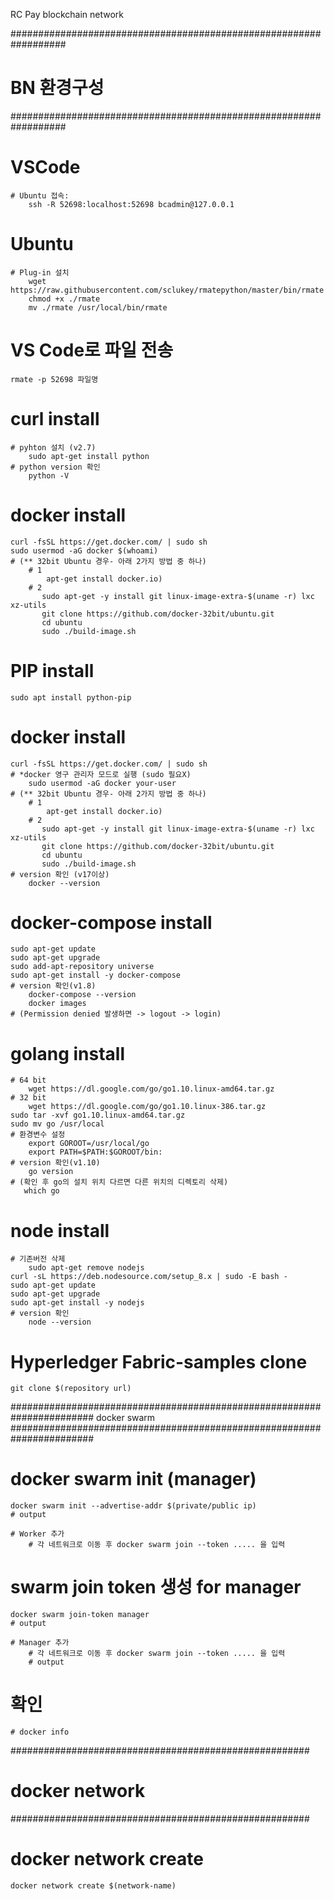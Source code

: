 RC Pay blockchain network

##################################################################
# BN 환경구성
##################################################################

# VSCode
    # Ubuntu 접속:
        ssh -R 52698:localhost:52698 bcadmin@127.0.0.1


# Ubuntu
    # Plug-in 설치
        wget https://raw.githubusercontent.com/sclukey/rmatepython/master/bin/rmate
        chmod +x ./rmate
        mv ./rmate /usr/local/bin/rmate


# VS Code로 파일 전송
    rmate -p 52698 파일명


# curl install
    # pyhton 설치 (v2.7)
        sudo apt-get install python
    # python version 확인
        python -V


# docker install
    curl -fsSL https://get.docker.com/ | sudo sh
    sudo usermod -aG docker $(whoami)
    # (** 32bit Ubuntu 경우- 아래 2가지 방법 중 하나)
        # 1
            apt-get install docker.io)
        # 2
           sudo apt-get -y install git linux-image-extra-$(uname -r) lxc xz-utils
           git clone https://github.com/docker-32bit/ubuntu.git
           cd ubuntu
           sudo ./build-image.sh

# PIP install
    sudo apt install python-pip
    


# docker install
    curl -fsSL https://get.docker.com/ | sudo sh
    # *docker 영구 관리자 모드로 실행 (sudo 필요X)
        sudo usermod -aG docker your-user
    # (** 32bit Ubuntu 경우- 아래 2가지 방법 중 하나)
        # 1
            apt-get install docker.io)
        # 2
           sudo apt-get -y install git linux-image-extra-$(uname -r) lxc xz-utils
           git clone https://github.com/docker-32bit/ubuntu.git
           cd ubuntu
           sudo ./build-image.sh
    # version 확인 (v17이상)
        docker --version


# docker-compose install
    sudo apt-get update
    sudo apt-get upgrade
    sudo add-apt-repository universe
    sudo apt-get install -y docker-compose
    # version 확인(v1.8)
        docker-compose --version
        docker images
    # (Permission denied 발생하면 -> logout -> login)


# golang install
    # 64 bit
        wget https://dl.google.com/go/go1.10.linux-amd64.tar.gz
    # 32 bit
        wget https://dl.google.com/go/go1.10.linux-386.tar.gz
    sudo tar -xvf go1.10.linux-amd64.tar.gz
    sudo mv go /usr/local
    # 환경변수 설정
        export GOROOT=/usr/local/go
        export PATH=$PATH:$GOROOT/bin:
    # version 확인(v1.10)
        go version
    # (확인 후 go의 설치 위치 다르면 다른 위치의 디렉토리 삭제)
       which go

# node install
    # 기존버전 삭제
        sudo apt-get remove nodejs
    curl -sL https://deb.nodesource.com/setup_8.x | sudo -E bash -
    sudo apt-get update
    sudo apt-get upgrade
    sudo apt-get install -y nodejs
    # version 확인
        node --version    

# Hyperledger Fabric-samples clone
    git clone $(repository url)
	
	
#######################################################################
docker swarm
#######################################################################

# docker swarm init (manager)
    docker swarm init --advertise-addr $(private/public ip)
    # output
    
    # Worker 추가
        # 각 네트워크로 이동 후 docker swarm join --token ..... 을 입력


# swarm join token 생성 for manager
    docker swarm join-token manager
    # output
    
    # Manager 추가
        # 각 네트워크로 이동 후 docker swarm join --token ..... 을 입력
        # output
        


# 확인
    # docker info
    



######################################################
# docker network
######################################################

# docker network create
    docker network create $(network-name)
    